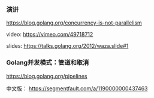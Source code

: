 ### 演讲
https://blog.golang.org/concurrency-is-not-parallelism

video: https://vimeo.com/49718712

slides: https://talks.golang.org/2012/waza.slide#1

### Golang并发模式：管道和取消
https://blog.golang.org/pipelines

中文版： https://segmentfault.com/a/1190000000437463

